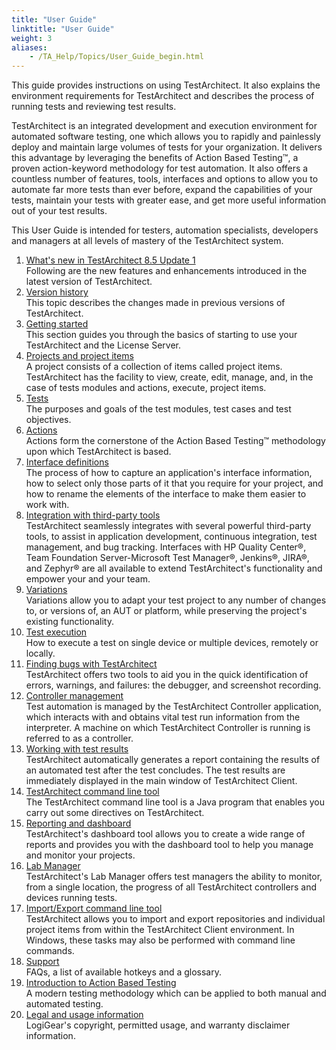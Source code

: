 ```yaml
--- 
title: "User Guide"
linktitle: "User Guide"
weight: 3
aliases: 
    - /TA_Help/Topics/User_Guide_begin.html
---
```


This guide provides instructions on using TestArchitect. It also explains the environment requirements for TestArchitect and describes the process of running tests and reviewing test results.

TestArchitect is an integrated development and execution environment for automated software testing, one which allows you to rapidly and painlessly deploy and maintain large volumes of tests for your organization. It delivers this advantage by leveraging the benefits of Action Based Testing™, a proven action-keyword methodology for test automation. It also offers a countless number of features, tools, interfaces and options to allow you to automate far more tests than ever before, expand the capabilities of your tests, maintain your tests with greater ease, and get more useful information out of your test results.

This User Guide is intended for testers, automation specialists, developers and managers at all levels of mastery of the TestArchitect system.

1.  [What's new in TestArchitect 8.5 Update 1](/TA_ReleaseNotes/DITA_source/Whats_New.html)  
Following are the new features and enhancements introduced in the latest version of TestArchitect.
2.  [Version history](/TA_ReleaseNotes/DITA_source/Version_History.html)  
This topic describes the changes made in previous versions of TestArchitect.
3.  [Getting started](/TA_Help/Topics/Getting_started.html)  
This section guides you through the basics of starting to use your TestArchitect and the License Server.
4.  [Projects and project items](/TA_Help/Topics/Projects_and_project_items.html)  
A project consists of a collection of items called project items. TestArchitect has the facility to view, create, edit, manage, and, in the case of tests modules and actions, execute, project items.
5.  [Tests](/TA_Help/Topics/Project_items_tests.html)  
The purposes and goals of the test modules, test cases and test objectives.
6.  [Actions](/reuse/reuse.Creating_and_using_actions.html)  
Actions form the cornerstone of the Action Based Testing™ methodology upon which TestArchitect is based.
7.  [Interface definitions](/TA_Help/Topics/Interface_def.html)  
The process of how to capture an application's interface information, how to select only those parts of it that you require for your project, and how to rename the elements of the interface to make them easier to work with.
8.  [Integration with third-party tools](/TA_Help/Topics/Integration_def.html)  
TestArchitect seamlessly integrates with several powerful third-party tools, to assist in application development, continuous integration, test management, and bug tracking. Interfaces with HP Quality Center®, Team Foundation Server-Microsoft Test Manager®, Jenkins®, JIRA®, and Zephyr® are all available to extend TestArchitect's functionality and empower your and your team.
9.  [Variations](/TA_Help/Topics/Variations.html)  
Variations allow you to adapt your test project to any number of changes to, or versions of, an AUT or platform, while preserving the project's existing functionality.
10. [Test execution](/TA_Help/Topics/Test_exec.html)  
How to execute a test on single device or multiple devices, remotely or locally.
11. [Finding bugs with TestArchitect](/TA_Help/Topics/Debugging_finding_bugs.html)  
TestArchitect offers two tools to aid you in the quick identification of errors, warnings, and failures: the debugger, and screenshot recording.
12. [Controller management](/TA_Help/Topics/Controller_management.html)  
Test automation is managed by the TestArchitect Controller application, which interacts with and obtains vital test run information from the interpreter. A machine on which TestArchitect Controller is running is referred to as a controller.
13. [Working with test results](/TA_Help/Topics/Test_result.html)  
TestArchitect automatically generates a report containing the results of an automated test after the test concludes. The test results are immediately displayed in the main window of TestArchitect Client.
14. [TestArchitect command line tool](/TA_Help/Topics/TA_command_line_tool.html)  
The TestArchitect command line tool is a Java program that enables you carry out some directives on TestArchitect.
15. [Reporting and dashboard](/TA_Help/Topics/Reporting_dashboard_def.html)  
TestArchitect's dashboard tool allows you to create a wide range of reports and provides you with the dashboard tool to help you manage and monitor your projects.
16. [Lab Manager](/TA_Help/Topics/Lab_manager.html)  
TestArchitect's Lab Manager offers test managers the ability to monitor, from a single location, the progress of all TestArchitect controllers and devices running tests.
17. [Import/Export command line tool](/TA_Help/Topics/ug_export_import_tool.html)  
TestArchitect allows you to import and export repositories and individual project items from within the TestArchitect Client environment. In Windows, these tasks may also be performed with command line commands.
18. [Support](/TA_Help/Topics/Support.html)  
FAQs, a list of available hotkeys and a glossary.
19. [Introduction to Action Based Testing](/TA_Help/Topics/ABT.html)  
A modern testing methodology which can be applied to both manual and automated testing.
20. [Legal and usage information](/TA_Help/Topics/Legal_and_contact_information.html)  
LogiGear's copyright, permitted usage, and warranty disclaimer information.

